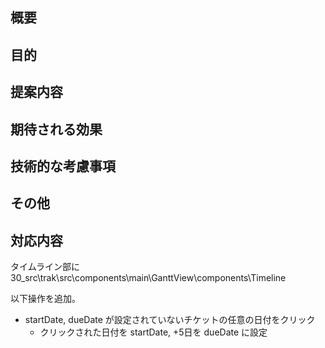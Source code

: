 ## 概要


## 目的

## 提案内容

## 期待される効果

## 技術的な考慮事項

## その他

## 対応内容
タイムライン部に
30_src\trak\src\components\main\GanttView\components\Timeline

以下操作を追加。
- startDate, dueDate が設定されていないチケットの任意の日付をクリック
  - クリックされた日付を startDate, +5日を dueDate に設定